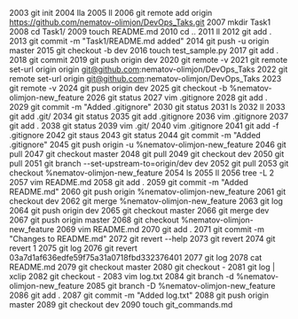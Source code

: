  2003  git init
 2004  lla
 2005  ll
 2006  git remote add origin https://github.com/nematov-olimjon/DevOps_Taks.git
 2007  mkdir Task1
 2008  cd Task1/
 2009  touch README.md
 2010  cd ..
 2011  ll
 2012  git add .
 2013  git commit -m "Task1/README.md added"
 2014  git push -u origin master
 2015  git checkout -b dev
 2016  touch test_sample.py
 2017  git add .
 2018  git commit
 2019  git push origin dev
 2020  git remote -v
 2021  git remote set-url origin origin git@github.com:nematov-olimjon/DevOps_Taks
 2022  git remote set-url origin git@github.com:nematov-olimjon/DevOps_Taks
 2023  git remote -v
 2024  git push origin dev
 2025  git checkout -b %nematov-olimjon-new_feature
 2026  git status
 2027  vim .gitignore
 2028  git add .
 2029  git commit -m "Added .gitignore"
 2030  git status
 2031  ls
 2032  ll
 2033  git add .git/
 2034  git status
 2035  git add .gitignore
 2036  vim .gitignore 
 2037  git add .
 2038  git status
 2039  vim .git/
 2040  vim .gitignore 
 2041  git add -f .gitignore
 2042  git staus
 2043  git status
 2044  git commit -m "Added .gitignore"
 2045  git push origin -u %nematov-olimjon-new_feature
 2046  git pull
 2047  git checkout master
 2048  git pull
 2049  git checkout dev
 2050  git pull
 2051  git branch --set-upstream-to=origin/dev dev
 2052  git pull
 2053  git checkout %nematov-olimjon-new_feature 
 2054  ls
 2055  ll
 2056  tree -L 2
 2057  vim README.md
 2058  git add .
 2059  git commit -m "Added README.md"
 2060  git push origin %nematov-olimjon-new_feature
 2061  git checkout dev
 2062  git merge %nematov-olimjon-new_feature
 2063  git log
 2064  git push origin dev
 2065  git checkout master
 2066  git merge dev
 2067  git push origin master
 2068  git checkout %nematov-olimjon-new_feature
 2069  vim README.md 
 2070  git add .
 2071  git commit -m "Changes to README.md"
 2072  git revert --help
 2073  git revert
 2074  git revert 1
 2075  git log
 2076  git revert 03a7d1af636edfe59f75a31a0718fbd332376401
 2077  git log
 2078  cat README.md 
 2079  git checkout master
 2080  git checkout -
 2081  git log | xclip
 2082  git checkout -
 2083  vim log.txt
 2084  git branch -d %nematov-olimjon-new_feature 
 2085  git branch -D %nematov-olimjon-new_feature 
 2086  git add .
 2087  git commit -m "Added log.txt"
 2088  git push origin master
 2089  git checkout dev
 2090  touch git_commands.md
